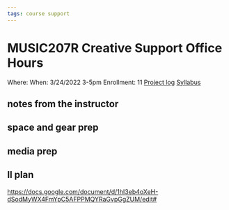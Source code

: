 ```yaml
---
tags: course support
---
```

# MUSIC207R Creative Support Office Hours

Where:
When: 3/24/2022 3-5pm
Enrollment: 11
[Project log](https://docs.google.com/document/d/15dRb_jJmvcA3yXCgS9FitRar0WoNIBvjvcXFjXbU5A8/edit#heading=h.g7s5ry3cc7f3)
[Syllabus](https://airtable.com/appOgUGNrRPyW0xRm/tblF0oKLCPhK6TnAe/viwxouIdoOK1PvsTF/recV32xP1JjfAisQE/flde6CJXApRaFoOpC/attyS2tPTOlasfn5I?blocks=hide)

## notes from the instructor
## space and gear prep
## media prep
## ll plan

https://docs.google.com/document/d/1hI3eb4oXeH-dSodMyWX4FmYpC5AFPPMQYRaGvpGgZUM/edit#